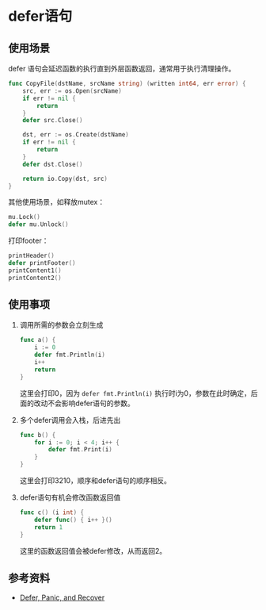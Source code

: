 # defer语句

## 使用场景

defer 语句会延迟函数的执行直到外层函数返回，通常用于执行清理操作。

```go
func CopyFile(dstName, srcName string) (written int64, err error) {
    src, err := os.Open(srcName)
    if err != nil {
        return
    }
    defer src.Close()

    dst, err := os.Create(dstName)
    if err != nil {
        return
    }
    defer dst.Close()

    return io.Copy(dst, src)
}
```

其他使用场景，如释放mutex：

```go
mu.Lock()
defer mu.Unlock()
```

打印footer：

```go
printHeader()
defer printFooter()
printContent1()
printContent2()
```

## 使用事项

1. 调用所需的参数会立刻生成

   ```go
   func a() {
       i := 0
       defer fmt.Println(i)
       i++
       return
   }
   ```

   这里会打印0，因为 `defer fmt.Println(i)` 执行时i为0，参数在此时确定，后面的改动不会影响defer语句的参数。

2. 多个defer调用会入栈，后进先出

   ```go
   func b() {
       for i := 0; i < 4; i++ {
           defer fmt.Print(i)
       }
   }
   ```

   这里会打印3210，顺序和defer语句的顺序相反。

3. defer语句有机会修改函数返回值

   ```go
   func c() (i int) {
       defer func() { i++ }()
       return 1
   }
   ```

   这里的函数返回值会被defer修改，从而返回2。

## 参考资料

- [Defer, Panic, and Recover](https://blog.golang.org/defer-panic-and-recover)